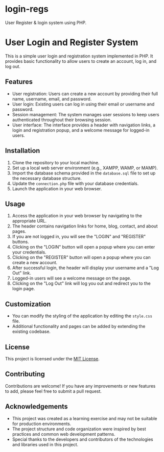 # login-regs
User Register &amp; login system using PHP.

# User Login and Register System

This is a simple user login and registration system implemented in PHP. It provides basic functionality to allow users to create an account, log in, and log out.

## Features

- User registration: Users can create a new account by providing their full name, username, email, and password.
- User login: Existing users can log in using their email or username and password.
- Session management: The system manages user sessions to keep users authenticated throughout their browsing session.
- User interface: The interface provides a header with navigation links, a login and registration popup, and a welcome message for logged-in users.

## Installation

1. Clone the repository to your local machine.
2. Set up a local web server environment (e.g., XAMPP, WAMP, or MAMP).
3. Import the database schema provided in the `database.sql` file to set up the necessary database structure.
4. Update the `connection.php` file with your database credentials.
5. Launch the application in your web browser.

## Usage

1. Access the application in your web browser by navigating to the appropriate URL.
2. The header contains navigation links for home, blog, contact, and about pages.
3. If you are not logged in, you will see the "LOGIN" and "REGISTER" buttons.
4. Clicking on the "LOGIN" button will open a popup where you can enter your credentials.
5. Clicking on the "REGISTER" button will open a popup where you can create a new account.
6. After successful login, the header will display your username and a "Log Out" link.
7. Logged-in users will see a welcome message on the page.
8. Clicking on the "Log Out" link will log you out and redirect you to the login page.

## Customization

- You can modify the styling of the application by editing the `style.css` file.
- Additional functionality and pages can be added by extending the existing codebase.

## License

This project is licensed under the [MIT License](LICENSE).

## Contributing

Contributions are welcome! If you have any improvements or new features to add, please feel free to submit a pull request.

## Acknowledgements

- This project was created as a learning exercise and may not be suitable for production environments.
- The project structure and code organization were inspired by best practices and common web development patterns.
- Special thanks to the developers and contributors of the technologies and libraries used in this project.

